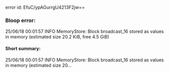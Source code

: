 error id: EfuC/ypAGurrgU4213F2jw==
### Bloop error:

25/06/18 00:01:57 INFO MemoryStore: Block broadcast_16 stored as values in memory (estimated size 20.2 KiB, free 4.5 GiB)
#### Short summary: 

25/06/18 00:01:57 INFO MemoryStore: Block broadcast_16 stored as values in memory (estimated size 20...